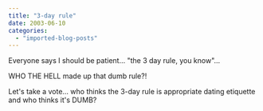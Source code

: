 ```yaml
---
title: "3-day rule"
date: 2003-06-10
categories: 
  - "imported-blog-posts"
---
```


Everyone says I should be patient… "the 3 day rule, you know"…

WHO THE HELL made up that dumb rule?!

Let's take a vote… who thinks the 3-day rule is appropriate dating etiquette and who thinks it's DUMB?
